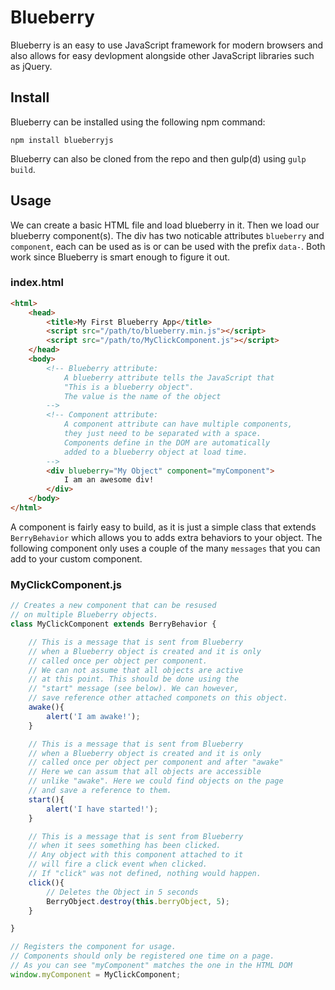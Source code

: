 # Blueberry

Blueberry is an easy to use JavaScript framework for modern browsers
and also allows for easy devlopment alongside other JavaScript libraries
such as jQuery.

## Install

Blueberry can be installed using the following npm command:

```
npm install blueberryjs
```

Blueberry can also be cloned from the repo and then gulp(d) using `gulp build`.

## Usage

We can create a basic HTML file and load blueberry in it.
Then we load our blueberry component(s).
The div has two noticable attributes `blueberry` and `component`,
each can be used as is or can be used with the prefix `data-`.
Both work since Blueberry is smart enough to figure it out.

### **index.html**

```html
<html>
    <head>
        <title>My First Blueberry App</title>
        <script src="/path/to/blueberry.min.js"></script>
        <script src="/path/to/MyClickComponent.js"></script>
    </head>
    <body>
        <!-- Blueberry attribute:
            A blueberry attribute tells the JavaScript that
            "This is a blueberry object".
            The value is the name of the object
        -->
        <!-- Component attribute:
            A component attribute can have multiple components,
            they just need to be separated with a space.
            Components define in the DOM are automatically
            added to a blueberry object at load time.
        -->
        <div blueberry="My Object" component="myComponent">
            I am an awesome div!
        </div>
    </body>
</html>
```

A component is fairly easy to build, as it is just a simple class that extends
`BerryBehavior` which allows you to adds extra behaviors to your object.
The following component only uses a couple of the many `messages` that you
can add to your custom component.

### **MyClickComponent.js**

```js
// Creates a new component that can be resused
// on multiple Blueberry objects.
class MyClickComponent extends BerryBehavior {

    // This is a message that is sent from Blueberry
    // when a Blueberry object is created and it is only
    // called once per object per component.
    // We can not assume that all objects are active
    // at this point. This should be done using the
    // "start" message (see below). We can however,
    // save reference other attached componets on this object.
    awake(){
        alert('I am awake!');
    }

    // This is a message that is sent from Blueberry
    // when a Blueberry object is created and it is only
    // called once per object per component and after "awake"
    // Here we can assum that all objects are accessible
    // unlike "awake". Here we could find objects on the page
    // and save a reference to them.
    start(){
        alert('I have started!');
    }

    // This is a message that is sent from Blueberry
    // when it sees something has been clicked.
    // Any object with this component attached to it
    // will fire a click event when clicked.
    // If "click" was not defined, nothing would happen.
    click(){
        // Deletes the Object in 5 seconds
        BerryObject.destroy(this.berryObject, 5);
    }

}

// Registers the component for usage.
// Components should only be registered one time on a page.
// As you can see "myComponent" matches the one in the HTML DOM
window.myComponent = MyClickComponent;
```